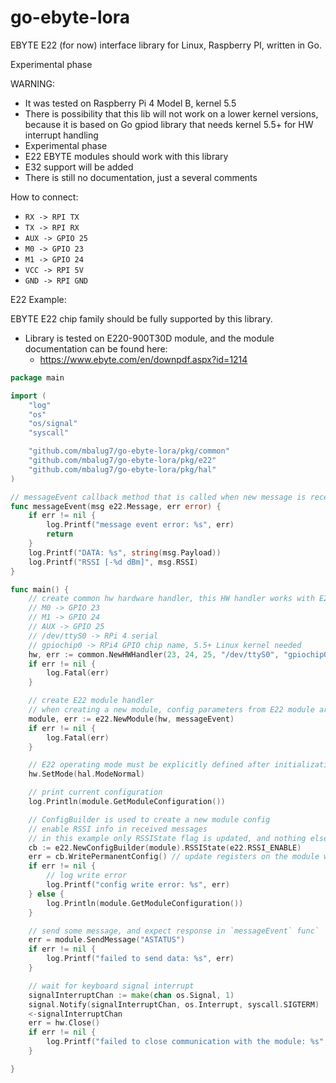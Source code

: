 # go-ebyte-lora
EBYTE E22 (for now) interface library for Linux, Raspberry PI, written in Go.

Experimental phase

WARNING:
* It was tested on Raspberry Pi 4 Model B, kernel 5.5
* There is possibility that this lib will not work on a lower kernel versions, because it is based on Go gpiod library that needs kernel 5.5+ for HW interrupt handling
* Experimental phase
* E22 EBYTE modules should work with this library
* E32 support will be added
* There is still no documentation, just a several comments

How to connect:
- `RX -> RPI TX`
- `TX -> RPI RX`
- `AUX -> GPIO 25`
- `M0 -> GPIO 23`
- `M1 -> GPIO 24`
- `VCC -> RPI 5V`
- `GND -> RPI GND`


E22 Example:

EBYTE E22 chip family should be fully supported by this library.

* Library is tested on E220-900T30D module, and the module documentation can be found here:
  * https://www.ebyte.com/en/downpdf.aspx?id=1214

```Go
package main

import (
	"log"
	"os"
	"os/signal"
	"syscall"

	"github.com/mbalug7/go-ebyte-lora/pkg/common"
	"github.com/mbalug7/go-ebyte-lora/pkg/e22"
	"github.com/mbalug7/go-ebyte-lora/pkg/hal"
)

// messageEvent callback method that is called when new message is received
func messageEvent(msg e22.Message, err error) {
	if err != nil {
		log.Printf("message event error: %s", err)
		return
	}
	log.Printf("DATA: %s", string(msg.Payload))
	log.Printf("RSSI [-%d dBm]", msg.RSSI)
}

func main() {
	// create common hw hardware handler, this HW handler works with E22 and E32 modules
	// M0 -> GPIO 23
	// M1 -> GPIO 24
	// AUX -> GPIO 25
	// /dev/ttyS0 -> RPi 4 serial
	// gpiochip0 -> RPi4 GPIO chip name, 5.5+ Linux kernel needed
	hw, err := common.NewHWHandler(23, 24, 25, "/dev/ttyS0", "gpiochip0")
	if err != nil {
		log.Fatal(err)
	}

	// create E22 module handler
	// when creating a new module, config parameters from E22 module are read, and synchronized with the local registers model
	module, err := e22.NewModule(hw, messageEvent)
	if err != nil {
		log.Fatal(err)
	}

	// E22 operating mode must be explicitly defined after initialization
	hw.SetMode(hal.ModeNormal)

	// print current configuration
	log.Println(module.GetModuleConfiguration())

	// ConfigBuilder is used to create a new module config
	// enable RSSI info in received messages
	// in this example only RSSIState flag is updated, and nothing else. All other registers values ​​are preserved.
	cb := e22.NewConfigBuilder(module).RSSIState(e22.RSSI_ENABLE)
	err = cb.WritePermanentConfig() // update registers on the module with the new data
	if err != nil {
		// log write error
		log.Printf("config write error: %s", err)
	} else {
		log.Println(module.GetModuleConfiguration())
	}

	// send some message, and expect response in `messageEvent` func`
	err = module.SendMessage("ASTATUS")
	if err != nil {
		log.Printf("failed to send data: %s", err)
	}

	// wait for keyboard signal interrupt
	signalInterruptChan := make(chan os.Signal, 1)
	signal.Notify(signalInterruptChan, os.Interrupt, syscall.SIGTERM)
	<-signalInterruptChan
	err = hw.Close()
	if err != nil {
		log.Printf("failed to close communication with the module: %s", err)
	}

}
```
